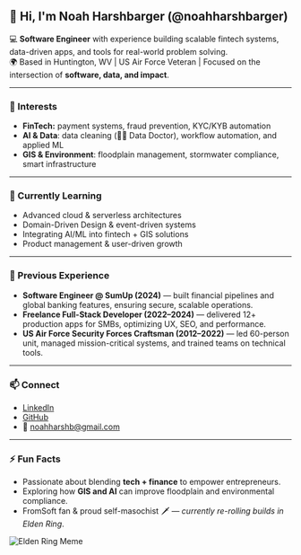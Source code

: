 ## 👋 Hi, I'm Noah Harshbarger (@noahharshbarger)

💻 **Software Engineer** with experience building scalable fintech systems, data-driven apps, and tools for real-world problem solving.  
🌍 Based in Huntington, WV | US Air Force Veteran | Focused on the intersection of **software, data, and impact**.

---

### 👀 Interests
- **FinTech:** payment systems, fraud prevention, KYC/KYB automation  
- **AI & Data**: data cleaning (👨‍🔬 Data Doctor), workflow automation, and applied ML  
- **GIS & Environment**: floodplain management, stormwater compliance, smart infrastructure  

---

### 🌱 Currently Learning
- Advanced cloud & serverless architectures  
- Domain-Driven Design & event-driven systems  
- Integrating AI/ML into fintech + GIS solutions  
- Product management & user-driven growth  

---

### 💼 Previous Experience
- **Software Engineer @ SumUp (2024)** — built financial pipelines and global banking features, ensuring secure, scalable operations.  
- **Freelance Full-Stack Developer (2022–2024)** — delivered 12+ production apps for SMBs, optimizing UX, SEO, and performance.  
- **US Air Force Security Forces Craftsman (2012–2022)** — led 60-person unit, managed mission-critical systems, and trained teams on technical tools.  

---

### 📫 Connect
- [LinkedIn](https://www.linkedin.com/in/noahharshbarger/)  
- [GitHub](https://github.com/noahharshbarger)  
- 📧 noahharshb@gmail.com  

---

### ⚡ Fun Facts
- Passionate about blending **tech + finance** to empower entrepreneurs.  
- Exploring how **GIS and AI** can improve floodplain and environmental compliance.  
- FromSoft fan & proud self-masochist 🗡️ — *currently re-rolling builds in Elden Ring*.  

![Elden Ring Meme](https://i.kym-cdn.com/entries/icons/original/000/039/861/image.png)
